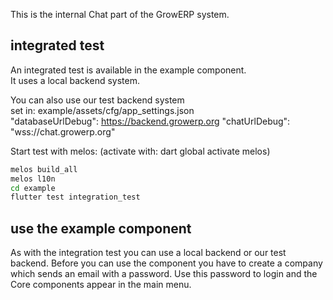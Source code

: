 This is the internal Chat part of the GrowERP system.

## integrated test
An integrated test is available in the example component.  
It uses a local backend system.

You can also use our test backend system   
    set in: example/assets/cfg/app_settings.json  
        "databaseUrlDebug": https://backend.growerp.org
        "chatUrlDebug": "wss://chat.growerp.org"

Start test with melos: (activate with: dart global activate melos) 
```sh
melos build_all
melos l10n
cd example
flutter test integration_test
```
## use the example component
As with the integration test you can use a local backend or our test backend.
Before you can use the component you have to create a company which sends an email with a password. Use this password to login and the Core components appear in the main menu.

